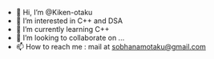 - 👋 Hi, I’m @Kiken-otaku
- 👀 I’m interested in C++ and DSA
- 🌱 I’m currently learning C++
- 💞️ I’m looking to collaborate on ...
- 📫 How to reach me : mail at sobhanamotaku@gmail.com


<!---
Kiken-otaku/Kiken-otaku is a ✨ special ✨ repository because its `README.md` (this file) appears on your GitHub profile.
You can click the Preview link to take a look at your changes.
--->
